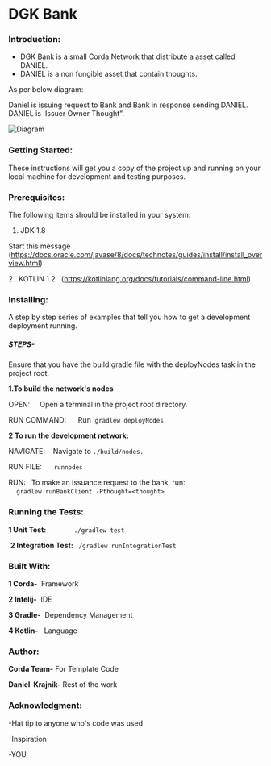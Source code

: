

  # DGK Bank

### Introduction:
- DGK Bank is a small Corda Network that distribute a asset called DANIEL. 
- DANIEL is a non fungible asset that contain thoughts.

As per below diagram:

Daniel is issuing request to Bank and Bank in response sending DANIEL. DANIEL is 'Issuer Owner Thought".

![Diagram](danielcorda.png)



### Getting Started:
These instructions will get you a copy of the project up and running on your local machine for development and testing purposes.  



### Prerequisites: 

The following items should be installed in your system: 

1. JDK 1.8  
 
 Start this message (https://docs.oracle.com/javase/8/docs/technotes/guides/install/install_overview.html)
 

2   KOTLIN 1.2
 
(https://kotlinlang.org/docs/tutorials/command-line.html)

### Installing: 
A step by step series of examples that tell you how to get a development deployment running. 
##### STEPS- 
Ensure that you have the build.gradle file with the deployNodes task in the project root. 

**1.To build the network's nodes** 

OPEN:     Open a terminal in the project root directory.
 

RUN COMMAND:      Run  
`gradlew deployNodes
`



**2 To run the development network:** 

NAVIGATE:    Navigate to `./build/nodes.` 

RUN FILE:      `runnodes` 

RUN:   To make an issuance request to the bank, run:  
    `gradlew runBankClient -Pthought=<thought>` 



### Running the Tests: 
  **1 Unit Test:**  
  
        `./gradlew test` 

 **2 Integration Test:**
 `./gradlew runIntegrationTest`  
 


### Built With: 
**1 Corda-**  Framework 

**2 Intelij-**  IDE 

**3 Gradle-**  Dependency Management 

**4 Kotlin-**   Language 



### Author: 
**Corda Team-** For Template Code 

**Daniel  Krajnik-** Rest of the work 
 
 
 
### Acknowledgment:
-Hat tip to anyone who's code was used  
  
-Inspiration  
  
-YOU 














